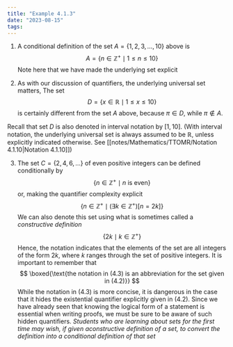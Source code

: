 ```yaml
---
title: "Example 4.1.3"
date: "2023-08-15"
tags:
---
```


1) A conditional definition of the set $A=\{1,2,3,\dots,10\}$ above is
$$
A=\{n\in\mathbb{Z}^{+} \mid 1\leq n\leq 10 \}
$$
Note here that we have made the underlying set explicit

2) As with our discussion of quantifiers, the underlying universal set matters,
The set
$$
D=\{x\in\mathbb{R} \mid 1\leq x\leq 10\}
$$
is certainly different from the set $A$ above, because $\pi\in D$, while $\pi\notin A$.

Recall that set $D$ is also denoted in interval notation by $[1,10]$. (With interval notation, the underlying universal set is always assumed to be $\mathbb{R}$, unless explicitly indicated otherwise. See [[notes/Mathematics/TTOMR/Notation 4.1.10|Notation 4.1.10]])

3) The set $C=\{2,4,6,\dots\}$ of even positive integers can be defined conditionally by
$$
\tag{4.1}
\{n\in\mathbb{Z}^{+}\mid n \text{ is even}\}
$$
or, making the quantifier complexity explicit
$$
\tag{4.2}
\{n\in\mathbb{Z}^{+} \mid (\exists k\in\mathbb{Z}^{+})[n=2k]\}
$$
We can also denote this set using what is sometimes called a *constructive definition*
$$
\tag{4.3}
\{2k \mid k\in\mathbb{Z}^{+}\}
$$
Hence, the notation indicates that the elements of the set are all integers of the form $2k$, where $k$ ranges through the set of positive integers. It is important to remember that
$$
\boxed{\text{the notation in (4.3) is an abbreviation for the set given in (4.2)}}
$$
While the notation in (4.3) is more concise, it is dangerous in the case that it hides the existential quantifier explicitly given in (4.2). Since we have already seen that knowing the logical form of a statement is essential when writing proofs, we must be sure to be aware of such hidden quantifiers. *Students who are learning about sets for the first time may wish, if given aconstructive definition of a set, to convert the definition into a conditional definition of that set*